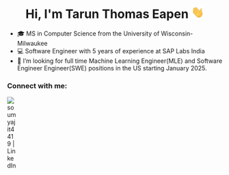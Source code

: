 <h1 align="center"> Hi, I'm Tarun Thomas Eapen <img src="https://raw.githubusercontent.com/ABSphreak/ABSphreak/master/gifs/Hi.gif" width="30px"></h1>

- 🎓 MS in Computer Science from the University of Wisconsin-Milwaukee
- 💻 Software Engineer with 5 years of experience at SAP Labs India
- 💼 I’m looking for full time Machine Learning Engineer(MLE) and Software Engineer Engineer(SWE) positions in the US starting January 2025.

### Connect with me:
<!-- [<img align="left" alt="webpage" width="22px" src="https://raw.githubusercontent.com/iconic/open-iconic/master/svg/globe.svg" />][website] -->
[<img align="left" alt="soumyajit4419  | LinkedIn" width="22px" src="https://cdn.jsdelivr.net/npm/simple-icons@v3/icons/linkedin.svg" />][linkedin]
<br />

<!-- [website]: https://tarunthomaseapen.github.io/ -->
[linkedin]: https://www.linkedin.com/in/taruneapen/
